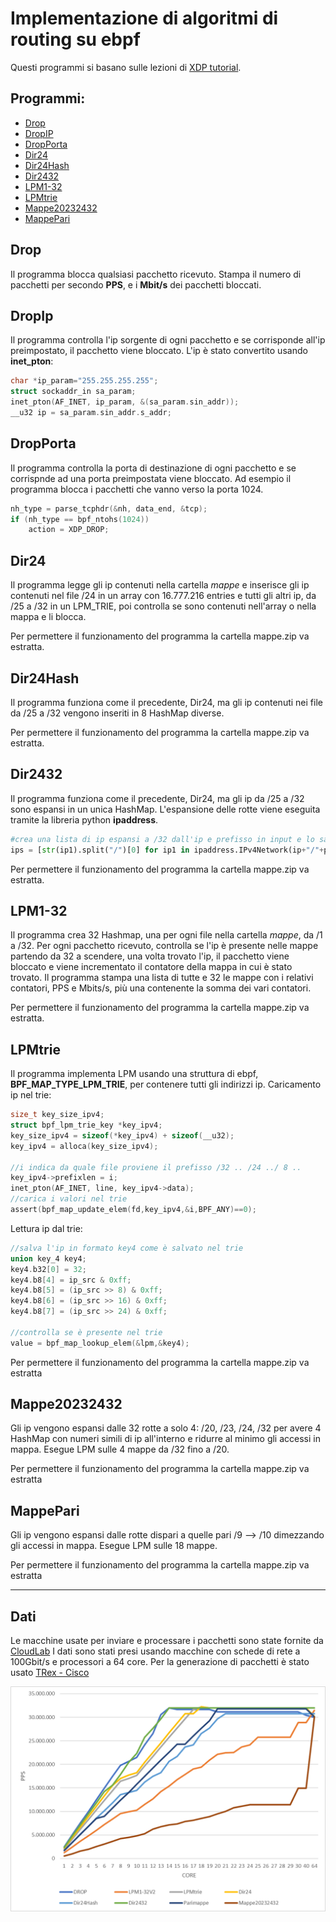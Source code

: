 # Implementazione di algoritmi di routing su ebpf

Questi programmi si basano sulle lezioni di [XDP tutorial](https://github.com/xdp-project/xdp-tutorial).


## Programmi:
- [Drop](#drop)
- [DropIP](#dropip)
- [DropPorta](#dropporta)
- [Dir24](#dir24)
- [Dir24Hash](#dir24hash)
- [Dir2432](#dir2432)
- [LPM1-32](#lpm1-32)
- [LPMtrie](#lpmtrie)
- [Mappe20232432](#mappe20232432)
- [MappePari](#mappepari)


## Drop
Il programma blocca qualsiasi pacchetto ricevuto.
Stampa il numero di pacchetti per secondo **PPS**, e i **Mbit/s** dei pacchetti bloccati.

## DropIp
Il programma controlla l'ip sorgente di ogni pacchetto e se corrisponde all'ip preimpostato, il pacchetto viene bloccato.
L'ip è stato convertito usando **inet_pton**:
```c
char *ip_param="255.255.255.255";
struct sockaddr_in sa_param;
inet_pton(AF_INET, ip_param, &(sa_param.sin_addr));
__u32 ip = sa_param.sin_addr.s_addr;
```

## DropPorta
Il programma controlla la porta di destinazione di ogni pacchetto e se corrispnde ad una porta preimpostata viene bloccato.
Ad esempio il programma blocca i pacchetti che vanno verso la porta 1024.

```c
nh_type = parse_tcphdr(&nh, data_end, &tcp);
if (nh_type == bpf_ntohs(1024))
	action = XDP_DROP;
```
## Dir24
Il programma legge gli ip contenuti nella cartella *mappe* e inserisce gli ip contenuti nel file /24 in un array con 16.777.216 entries e tutti gli altri ip, da /25 a /32 in un LPM_TRIE, poi controlla se sono contenuti nell'array o nella mappa e li blocca.

Per permettere il funzionamento del programma la cartella mappe.zip va estratta.

## Dir24Hash
Il programma funziona come il precedente, Dir24, ma gli ip contenuti nei file da /25 a /32 vengono inseriti in 8 HashMap diverse.

Per permettere il funzionamento del programma la cartella mappe.zip va estratta.

## Dir2432
Il programma funziona come il precedente, Dir24, ma gli ip da /25 a /32 sono espansi in un unica HashMap.
L'espansione delle rotte viene eseguita tramite la libreria python **ipaddress**.
``` python
#crea una lista di ip espansi a /32 dall'ip e prefisso in input e lo salva in ips rimuovendo /32
ips = [str(ip1).split("/")[0] for ip1 in ipaddress.IPv4Network(ip+"/"+prefix).subnets(new_prefix=32)]
```
Per permettere il funzionamento del programma la cartella mappe.zip va estratta.

## LPM1-32
Il programma crea 32 Hashmap, una per ogni file nella cartella *mappe*, da /1 a /32.
Per ogni pacchetto ricevuto, controlla se l'ip è presente nelle mappe partendo da 32 a scendere, una volta trovato l'ip, il pacchetto viene bloccato e viene incrementato il contatore della mappa in cui è stato trovato.
Il programma stampa una lista di tutte e 32 le mappe con i relativi contatori, PPS e Mbits/s, più una contenente la somma dei vari contatori.

Per permettere il funzionamento del programma la cartella mappe.zip va estratta.

## LPMtrie
Il programma implementa LPM usando una struttura di ebpf, **BPF_MAP_TYPE_LPM_TRIE**, per contenere tutti gli indirizzi ip.
Caricamento ip nel trie:
``` c
size_t key_size_ipv4;
struct bpf_lpm_trie_key *key_ipv4;
key_size_ipv4 = sizeof(*key_ipv4) + sizeof(__u32);
key_ipv4 = alloca(key_size_ipv4);

//i indica da quale file proviene il prefisso /32 .. /24 ../ 8 ..
key_ipv4->prefixlen = i;
inet_pton(AF_INET, line, key_ipv4->data);
//carica i valori nel trie
assert(bpf_map_update_elem(fd,key_ipv4,&i,BPF_ANY)==0);
```
Lettura ip dal trie:
``` c
//salva l'ip in formato key4 come è salvato nel trie
union key_4 key4;
key4.b32[0] = 32;
key4.b8[4] = ip_src & 0xff;
key4.b8[5] = (ip_src >> 8) & 0xff;
key4.b8[6] = (ip_src >> 16) & 0xff;
key4.b8[7] = (ip_src >> 24) & 0xff;

//controlla se è presente nel trie
value = bpf_map_lookup_elem(&lpm,&key4);
```

Per permettere il funzionamento del programma la cartella mappe.zip va estratta

## Mappe20232432
Gli ip vengono espansi dalle 32 rotte a solo 4: /20, /23, /24, /32 per avere 4 HashMap con numeri simili di ip all'interno e ridurre al minimo gli accessi in mappa.
Esegue LPM sulle 4 mappe da /32 fino a /20.

Per permettere il funzionamento del programma la cartella mappe.zip va estratta

## MappePari
Gli ip vengono espansi dalle rotte dispari a quelle pari /9 --> /10 dimezzando gli accessi in mappa.
Esegue LPM sulle 18 mappe.

Per permettere il funzionamento del programma la cartella mappe.zip va estratta

---

## Dati
Le macchine usate per inviare e processare i pacchetti sono state fornite da [CloudLab](https://www.cloudlab.us/)
I dati sono stati presi usando macchine con schede di rete a 100Gbit/s e processori a 64 core.
Per la generazione di pacchetti è stato usato [TRex - Cisco ](https://github.com/cisco-system-traffic-generator/trex-core)

![Dati](Dati.png)

